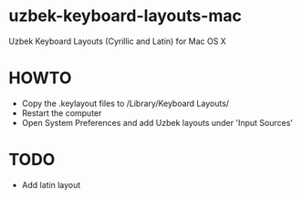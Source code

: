 # uzbek-keyboard-layouts-mac
Uzbek Keyboard Layouts (Cyrillic and Latin) for Mac OS X

HOWTO
===
* Copy the .keylayout files to /Library/Keyboard Layouts/
* Restart the computer
* Open System Preferences and add Uzbek layouts under 'Input Sources'


TODO
===
* Add latin layout

